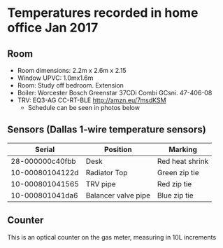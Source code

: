 # Temperatures recorded in home office Jan 2017

## Room
- Room dimensions: 2.2m x 2.6m x 2.15
- Window UPVC: 1.0mx1.6m 
- Room: Study off bedroom.  Extension
- Boiler: Worcester Bosch Greenstar 37CDi Combi GCsni. 47-406-08
- TRV: EQ3-AG CC-RT-BLE http://amzn.eu/7msdKSM 
    - Schedule can be seen in photos below

## Sensors (Dallas 1-wire temperature sensors)
| Serial | Position | Marking |
| --- | --- | --- |
| 28-000000c40fbb | Desk | Red heat shrink |
| 10-00080104122d | Radiator Top | Green zip tie |
| 10-000801041565 | TRV pipe | Red zip tie |
| 10-000801041da6 | Balancer valve pipe | Blue zip tie |

## Counter
This is an optical counter on the gas meter, measuring in 10L increments
